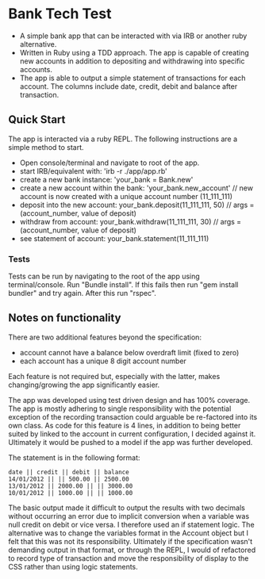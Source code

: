 Bank Tech Test
==============


* A simple bank app that can be interacted with via IRB or another ruby alternative.
* Written in Ruby using a TDD approach. The app is capable of creating new accounts in addition to depositing and withdrawing into specific accounts.
* The app is able to output a simple statement of transactions for each account. The columns include date, credit, debit and balance after transaction.

## Quick Start

The app is interacted via a ruby REPL. The following instructions are a simple method to start.

* Open console/terminal and navigate to root of the app.
* start IRB/equivalent with:  'irb -r ./app/app.rb'
* create a new bank instance: 'your_bank = Bank.new'
* create a new account within the bank: 'your_bank.new_account' // new account is now created with a unique account number (11_111_111)
* deposit into the new account: your_bank.deposit(11_111_111, 50) // args = (account_number, value of deposit)
* withdraw from account: your_bank.withdraw(11_111_111, 30) // args = (account_number, value of deposit)
* see statement of account: your_bank.statement(11_111_111)

### Tests

Tests can be run by navigating to the root of the app using terminal/console. Run "Bundle install". If this fails then run "gem install bundler" and try again. After this run "rspec".

## Notes on functionality

There are two additional features beyond the specification:

* account cannot have a balance below overdraft limit (fixed to zero)
* each account has a unique 8 digit account number

Each feature is not required but, especially with the latter, makes changing/growing the app significantly easier.

The app was developed using test driven design and has 100% coverage. The app is mostly adhering to single responsibility with the potential exception of the recording transaction could arguable be re-factored into its own class. As code for this feature is 4 lines, in addition to being better suited by linked to the account in current configuration, I decided against it. Ultimately it would be pushed to a model if the app was further developed.

The statement is in the following format:

```
date || credit || debit || balance
14/01/2012 || || 500.00 || 2500.00
13/01/2012 || 2000.00 || || 3000.00
10/01/2012 || 1000.00 || || 1000.00
```

The basic output made it difficult to output the results with two decimals without occurring an error due to implicit conversion when a variable was null credit on debit or vice versa. I therefore used an if statement logic. The alternative was to change the variables format in the Account object but I felt that this was not its responsibility. Ultimately if the specification wasn't demanding output in that format, or through the REPL, I would of refactored to record type of transaction and move the responsibility of display to the CSS rather than using logic statements.
